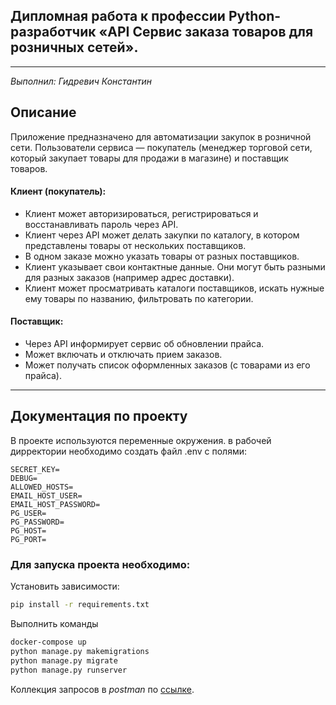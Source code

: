 ## Дипломная работа к профессии Python-разработчик «API Сервис заказа товаров для розничных сетей».

---
_Выполнил: Гидревич Константин_

## Описание
Приложение предназначено для автоматизации закупок в розничной сети. Пользователи сервиса — покупатель (менеджер торговой сети, который закупает товары для продажи в магазине) и поставщик товаров.

#### Клиент (покупатель):

* Клиент может авторизироваться, регистрироваться и восстанавливать пароль через API.
* Клиент через API может делать закупки по каталогу, в котором представлены товары от нескольких поставщиков.
* В одном заказе можно указать товары от разных поставщиков.
* Клиент указывает свои контактные данные. Они могут быть разными для разных заказов (например адрес доставки).
* Клиент может просматривать каталоги поставщиков, искать нужные ему товары по названию, фильтровать по категории.

#### Поставщик:

* Через API информирует сервис об обновлении прайса.
* Может включать и отключать прием заказов.
* Может получать список оформленных заказов (с товарами из его прайса).
---

## Документация по проекту

В проекте используются переменные окружения. в рабочей дирректории необходимо создать файл .env с полями:
```
SECRET_KEY=
DEBUG=
ALLOWED_HOSTS=
EMAIL_HOST_USER= 
EMAIL_HOST_PASSWORD=
PG_USER=
PG_PASSWORD=
PG_HOST=
PG_PORT=
```
### Для запуска проекта необходимо:

Установить зависимости:

```bash
pip install -r requirements.txt
```

Выполнить команды

```bash
docker-compose up
python manage.py makemigrations
python manage.py migrate
python manage.py runserver
```

Коллекция запросов в _postman_ по [ссылке](https://www.postman.com/lunar-module-observer-40207937/workspace/gidrevich-django-market-api/collection/24640160-07a8908d-99b7-40fc-b8ea-7e5f2847543b?action=share&creator=24640160).

